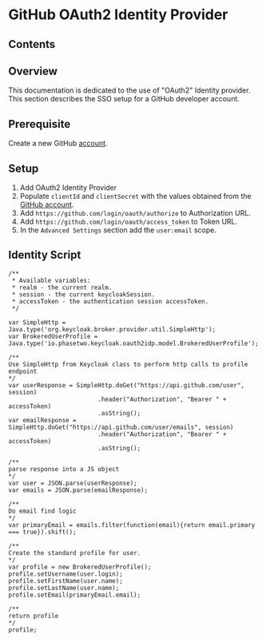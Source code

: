# GitHub OAuth2 Identity Provider

## Contents

## Overview
This documentation is dedicated to the use of "OAuth2" Identity provider. This section describes the SSO setup for a GitHub developer account.

## Prerequisite

Create a new GitHub [account](https://github.com/settings/developers).

## Setup

1. Add OAuth2 Identity Provider
2. Populate `clientId` and `clientSecret` with the values obtained from the [GitHub account](https://docs.github.com/en/apps/oauth-apps/building-oauth-apps/authorizing-oauth-apps).
3. Add `https://github.com/login/oauth/authorize` to Authorization URL.
4. Add `https://github.com/login/oauth/access_token` to Token URL.
5. In the `Advanced Settings` section add the `user:email` scope.

## Identity Script

```
/**
 * Available variables: 
 * realm - the current realm.
 * session - the current keycloakSession.
 * accessToken - the authentication session accessToken.
 */

var SimpleHttp = Java.type('org.keycloak.broker.provider.util.SimpleHttp');
var BrokeredUserProfile = Java.type('io.phasetwo.keycloak.oauth2idp.model.BrokeredUserProfile');

/**
Use SimpleHttp from Keycloak class to perform http calls to profile endpoint
*/
var userResponse = SimpleHttp.doGet("https://api.github.com/user", session)
                         .header("Authorization", "Bearer " + accessToken)
                         .asString();
var emailResponse = SimpleHttp.doGet("https://api.github.com/user/emails", session)
                         .header("Authorization", "Bearer " + accessToken)
                         .asString();
                         
/**
parse response into a JS object
*/
var user = JSON.parse(userResponse);
var emails = JSON.parse(emailResponse);

/**
Do email find logic
*/
var primaryEmail = emails.filter(function(email){return email.primary === true}).shift();

/**
Create the standard profile for user.
*/                      
var profile = new BrokeredUserProfile();
profile.setUsername(user.login);
profile.setFirstName(user.name);
profile.setLastName(user.name);
profile.setEmail(primaryEmail.email);

/**
return profile
*/   
profile;
```